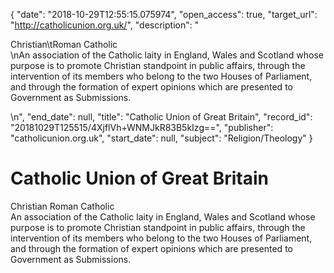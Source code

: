 {
  "date": "2018-10-29T12:55:15.075974", 
  "open_access": true, 
  "target_url": "http://catholicunion.org.uk/", 
  "description": "<p>Christian\tRoman Catholic<br />\nAn association of the Catholic laity in England, Wales and Scotland whose purpose is to promote Christian standpoint in public affairs, through the intervention of its members who belong to the two Houses of Parliament, and through the formation of expert opinions which are presented to Government as Submissions.</p>\n", 
  "end_date": null, 
  "title": "Catholic Union of Great Britain", 
  "record_id": "20181029T125515/4XjflVh+WNMJkR83B5kIzg==", 
  "publisher": "catholicunion.org.uk", 
  "start_date": null, 
  "subject": "Religion/Theology"
}

# Catholic Union of Great Britain

<p>Christian	Roman Catholic<br />
An association of the Catholic laity in England, Wales and Scotland whose purpose is to promote Christian standpoint in public affairs, through the intervention of its members who belong to the two Houses of Parliament, and through the formation of expert opinions which are presented to Government as Submissions.</p>

